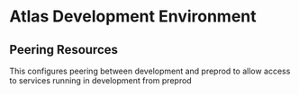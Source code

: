 # Atlas Development Environment

## Peering Resources

This configures peering between development and preprod to allow access to services running in development from preprod
